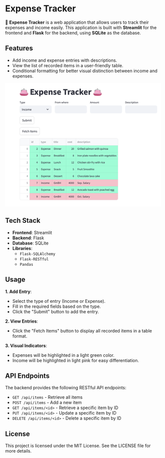 # Expense Tracker

👛 **Expense Tracker** is a web application that allows users to track their expenses and income easily. This application is built with **Streamlit** for the frontend and **Flask** for the backend, using **SQLite** as the database.

## Features

- Add income and expense entries with descriptions.
- View the list of recorded items in a user-friendly table.
- Conditional formatting for better visual distinction between income and expenses.

![User Interface](expense_tracker.png)

## Tech Stack

- **Frontend**: Streamlit
- **Backend**: Flask
- **Database**: SQLite
- **Libraries**:
  - `Flask-SQLAlchemy`
  - `Flask-RESTful`
  - `Pandas`
  
## Usage

**1. Add Entry**:
- Select the type of entry (Income or Expense).
- Fill in the required fields based on the type.
- Click the "Submit" button to add the entry.

**2. View Entries**:
- Click the "Fetch Items" button to display all recorded items in a table format.

**3. Visual Indicators**:
- Expenses will be highlighted in a light green color.
- Income will be highlighted in light pink for easy differentiation.

## API Endpoints
The backend provides the following RESTful API endpoints:

- `GET /api/items` - Retrieve all items
- `POST /api/items` - Add a new item
- `GET /api/items/<id>` - Retrieve a specific item by ID
- `PUT /api/items/<id>` - Update a specific item by ID
- `DELETE /api/items/<id>` - Delete a specific item by ID

## License
This project is licensed under the MIT License. See the LICENSE file for more details.
